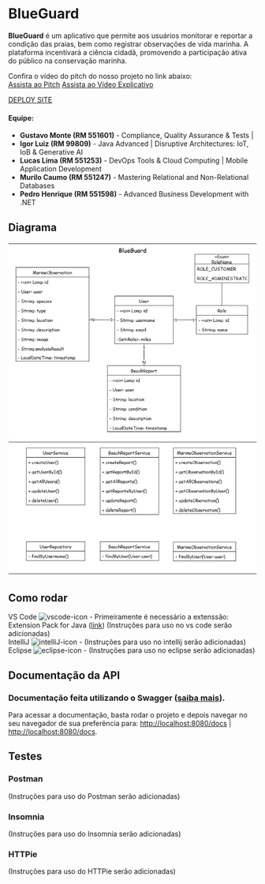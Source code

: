# BlueGuard

**BlueGuard** é um aplicativo que permite aos usuários monitorar e reportar a condição das praias, bem como registrar observações de vida marinha. A plataforma incentivará a ciência cidadã, promovendo a participação ativa do público na conservação marinha.

Confira o vídeo do pitch do nosso projeto no link abaixo:  
[Assista ao Pitch](https://www.youtube.com/watch?v=CMNkz9dcRtQ)
[Assista ao Vídeo Explicativo](https://youtu.be/RF9C_YuRwRQ)

[DEPLOY SITE](https://blue-guard-web.vercel.app/)


#### Equipe:
- **Gustavo Monte (RM 551601)** - Compliance, Quality Assurance & Tests | 
- **Igor Luiz (RM 99809)** - Java Advanced | Disruptive Architectures: IoT, IoB & Generative AI
- **Lucas Lima (RM 551253)** - DevOps Tools & Cloud Computing | Mobile Application Development  
- **Murilo Caumo (RM 551247)** - Mastering Relational and Non-Relational Databases
- **Pedro Henrique (RM 551598)** - Advanced Business Development with .NET

## Diagrama

![Diagrama de Classes](BlueGuard_classes.jpg)


## Como rodar

VS Code <img src="images/visual-studio-code-icon.webp" alt="vscode-icon" width="20"/> - Primeiramente é necessário a extenssão: Extension Pack for Java ([link](https://marketplace.visualstudio.com/items?itemName=vscjava.vscode-java-pack)) (Instruções para uso no vs code serão adicionadas) <br>
IntelliJ <img src="images/intellij-idea.svg" alt="intelliJ-icon" width="20"/> - (Instruções para uso no intellij serão adicionadas) <br>
Eclipse <img src="images/eclipse.svg" alt="eclipse-icon" width="20"/> - (Instruções para uso no eclipse serão adicionadas) <br>

## Documentação da API

### Documentação feita utilizando o Swagger ([saiba mais](https://swagger.io/)).
Para acessar a documentação, basta rodar o projeto e depois navegar no seu navegador de sua preferência para: [http://localhost:8080/docs](http://localhost:8080/docs) | [http://localhost:8080/docs](http://localhost:8080/docs).

## Testes

### Postman
(Instruções para uso do Postman serão adicionadas)

### Insomnia
(Instruções para uso do Insomnia serão adicionadas)

### HTTPie
(Instruções para uso do HTTPie serão adicionadas)
